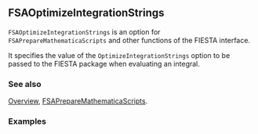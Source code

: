 ```mathematica
 
```

## FSAOptimizeIntegrationStrings

`FSAOptimizeIntegrationStrings` is an option for `FSAPrepareMathematicaScripts` and other functions of the FIESTA interface.

It specifies the value of the `OptimizeIntegrationStrings` option to be passed to the FIESTA package when evaluating an integral.

### See also

[Overview](Extra/FeynHelpers.md), [FSAPrepareMathematicaScripts](FSAPrepareMathematicaScripts.md).

### Examples
